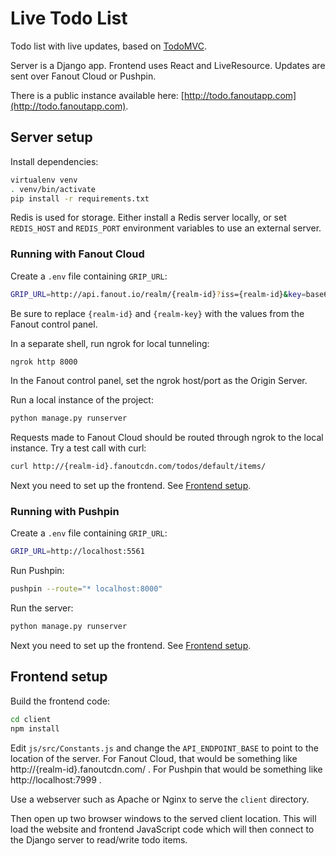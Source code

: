 # Live Todo List

Todo list with live updates, based on [TodoMVC](http://todomvc.com/).

Server is a Django app. Frontend uses React and LiveResource. Updates are sent over Fanout Cloud or Pushpin.

There is a public instance available here: [http://todo.fanoutapp.com](http://todo.fanoutapp.com).

## Server setup

Install dependencies:

```sh
virtualenv venv
. venv/bin/activate
pip install -r requirements.txt
```

Redis is used for storage. Either install a Redis server locally, or set `REDIS_HOST` and `REDIS_PORT` environment variables to use an external server.

### Running with Fanout Cloud

Create a `.env` file containing `GRIP_URL`:

```sh
GRIP_URL=http://api.fanout.io/realm/{realm-id}?iss={realm-id}&key=base64:{realm-key}
```

Be sure to replace `{realm-id}` and `{realm-key}` with the values from the Fanout control panel.

In a separate shell, run ngrok for local tunneling:

```sh
ngrok http 8000
```

In the Fanout control panel, set the ngrok host/port as the Origin Server.

Run a local instance of the project:

```sh
python manage.py runserver
```

Requests made to Fanout Cloud should be routed through ngrok to the local instance. Try a test call with curl:

```sh
curl http://{realm-id}.fanoutcdn.com/todos/default/items/
```

Next you need to set up the frontend. See [Frontend setup](#frontend-setup).

### Running with Pushpin

Create a `.env` file containing `GRIP_URL`:

```sh
GRIP_URL=http://localhost:5561
```

Run Pushpin:

```sh
pushpin --route="* localhost:8000"
```

Run the server:

```sh
python manage.py runserver
```

Next you need to set up the frontend. See [Frontend setup](#frontend-setup).

## Frontend setup

Build the frontend code:

```sh
cd client
npm install
```

Edit `js/src/Constants.js` and change the `API_ENDPOINT_BASE` to point to the location of the server. For Fanout Cloud, that would be something like http://{realm-id}.fanoutcdn.com/ . For Pushpin that would be something like http://localhost:7999 .

Use a webserver such as Apache or Nginx to serve the `client` directory.

Then open up two browser windows to the served client location. This will load the website and frontend JavaScript code which will then connect to the Django server to read/write todo items.
